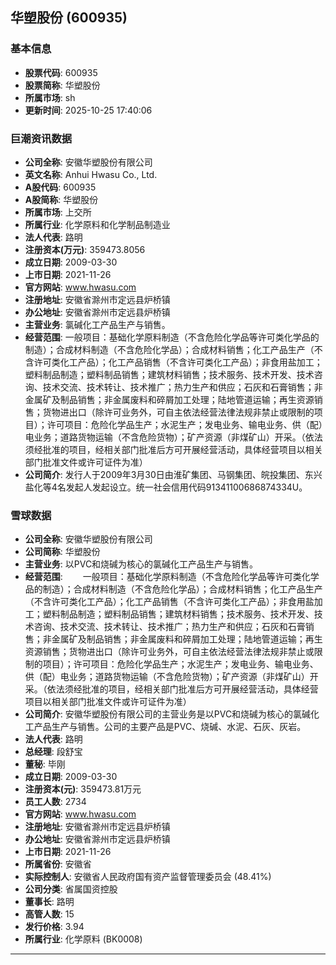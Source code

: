 ## 华塑股份 (600935)

### 基本信息

- **股票代码**: 600935
- **股票简称**: 华塑股份
- **所属市场**: sh
- **更新时间**: 2025-10-25 17:40:06

### 巨潮资讯数据

- **公司全称**: 安徽华塑股份有限公司
- **英文名称**: Anhui Hwasu Co., Ltd.
- **A股代码**: 600935
- **A股简称**: 华塑股份
- **所属市场**: 上交所
- **所属行业**: 化学原料和化学制品制造业
- **法人代表**: 路明
- **注册资本(万元)**: 359473.8056
- **成立日期**: 2009-03-30
- **上市日期**: 2021-11-26
- **官方网站**: www.hwasu.com
- **注册地址**: 安徽省滁州市定远县炉桥镇
- **办公地址**: 安徽省滁州市定远县炉桥镇
- **主营业务**: 氯碱化工产品生产与销售。
- **经营范围**: 一般项目：基础化学原料制造（不含危险化学品等许可类化学品的制造）；合成材料制造（不含危险化学品）；合成材料销售；化工产品生产（不含许可类化工产品）；化工产品销售（不含许可类化工产品）；非食用盐加工；塑料制品制造；塑料制品销售；建筑材料销售；技术服务、技术开发、技术咨询、技术交流、技术转让、技术推广；热力生产和供应；石灰和石膏销售；非金属矿及制品销售；非金属废料和碎屑加工处理；陆地管道运输；再生资源销售；货物进出口（除许可业务外，可自主依法经营法律法规非禁止或限制的项目）；许可项目：危险化学品生产；水泥生产；发电业务、输电业务、供（配）电业务；道路货物运输（不含危险货物）；矿产资源（非煤矿山）开采。（依法须经批准的项目，经相关部门批准后方可开展经营活动，具体经营项目以相关部门批准文件或许可证件为准）
- **公司简介**: 发行人于2009年3月30日由淮矿集团、马钢集团、皖投集团、东兴盐化等4名发起人发起设立。统一社会信用代码91341100686874334U。

### 雪球数据

- **公司全称**: 安徽华塑股份有限公司
- **公司简称**: 华塑股份
- **主营业务**: 以PVC和烧碱为核心的氯碱化工产品生产与销售。
- **经营范围**: 　　一般项目：基础化学原料制造（不含危险化学品等许可类化学品的制造）；合成材料制造（不含危险化学品）；合成材料销售；化工产品生产（不含许可类化工产品）；化工产品销售（不含许可类化工产品）；非食用盐加工；塑料制品制造；塑料制品销售；建筑材料销售；技术服务、技术开发、技术咨询、技术交流、技术转让、技术推广；热力生产和供应；石灰和石膏销售；非金属矿及制品销售；非金属废料和碎屑加工处理；陆地管道运输；再生资源销售；货物进出口（除许可业务外，可自主依法经营法律法规非禁止或限制的项目）；许可项目：危险化学品生产；水泥生产；发电业务、输电业务、供（配）电业务；道路货物运输（不含危险货物）；矿产资源（非煤矿山）开采。（依法须经批准的项目，经相关部门批准后方可开展经营活动，具体经营项目以相关部门批准文件或许可证件为准）
- **公司简介**: 安徽华塑股份有限公司的主营业务是以PVC和烧碱为核心的氯碱化工产品生产与销售。公司的主要产品是PVC、烧碱、水泥、石灰、灰岩。
- **法人代表**: 路明
- **总经理**: 段舒宝
- **董秘**: 毕刚
- **成立日期**: 2009-03-30
- **注册资本(元)**: 359473.81万元
- **员工人数**: 2734
- **官方网站**: www.hwasu.com
- **注册地址**: 安徽省滁州市定远县炉桥镇
- **办公地址**: 安徽省滁州市定远县炉桥镇
- **上市日期**: 2021-11-26
- **所属省份**: 安徽省
- **实际控制人**: 安徽省人民政府国有资产监督管理委员会 (48.41%)
- **公司分类**: 省属国资控股
- **董事长**: 路明
- **高管人数**: 15
- **发行价格**: 3.94
- **所属行业**: 化学原料 (BK0008)

---
